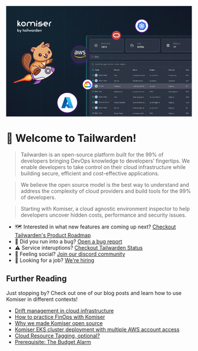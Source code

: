 <img src="komiser%20banner.png"/>

# 👋 Welcome to Tailwarden!

> Tailwarden is an open-source platform built for the 99% of developers bringing DevOps knowledge to developers’ fingertips. We enable developers to take control on their cloud infrastructure while building secure, efficient and cost-effective applications.

> We believe the open source model is the best way to understand and address the complexity of cloud providers and build tools for the 99% of developers. 

> Starting with Komiser, a cloud agnostic environment inspector to help developers uncover hidden costs, performance and security issues.

* 🗺️ Interested in what new features are coming up next? [Checkout Tailwarden's Product Roadmap](https://roadmap.tailwarden.com)
* 🐛 Did you run into a bug? [Open a bug report](https://discord.tailwarden.com)
* ⚠️ Service interuptions? [Checkout Tailwarden Status](https://status.tailwarden.com)
* 🦩 Feeling social? [Join our discord community](https://discord.tailwarden.com)
* 🚀 Looking for a job? [We're hiring](https://jobs.tailwarden.com)

## Further Reading

Just stopping by? Check out one of our blog posts and learn how to use Komiser in different contexts!

- [Drift management in cloud infrastructure](https://www.tailwarden.com/blog/infrastructure-drift-management)
- [How to practice FinOps with Komiser](https://www.tailwarden.com/blog/how-to-practice-finops-with-komiser)
- [Why we made Komiser open source](https://www.tailwarden.com/blog/why-we-made-komiser-open-source)
- [Komiser EKS cluster deployment with multiple AWS account access](https://www.tailwarden.com/blog/komiser-eks-cluster-deployment-with-multiple-aws-account-access?utm_source=github&utm_medium=banner&utm_campaign=org-readme)
- [Cloud Resource Tagging, optional?](https://www.tailwarden.com/blog/tagging-optional?utm_source=github&utm_medium=banner&utm_campaign=org-readme)
- [Prerequisite: The Budget Alarm](https://www.tailwarden.com/blog/prerequisite-the-budget-alarm?utm_source=github&utm_medium=banner&utm_campaign=org-readme)
